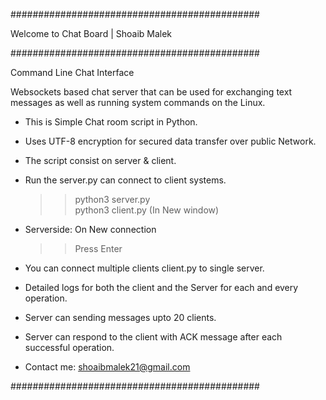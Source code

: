 #############################################

Welcome to Chat Board | Shoaib Malek 

#############################################

Command Line Chat Interface

Websockets based chat server that can be used for exchanging text messages as well as running system commands on the Linux.


- This is Simple Chat room script in Python.

- Uses UTF-8 encryption for secured data transfer over public Network.

- The script consist on server & client. 

- Run the server.py can connect to client systems.
	>> python3 server.py  
	>> python3 client.py (In New window)

- Serverside: On New connection
	>> Press Enter

- You can connect multiple clients client.py
  to single server. 

- Detailed logs for both the client and the Server for each and every operation. 

- Server can sending messages upto 20 clients.

- Server can respond to the client with ACK message after each successful operation.

- Contact me: shoaibmalek21@gmail.com

#############################################
